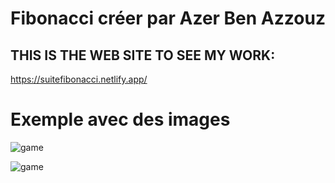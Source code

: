 # Fibonacci créer par Azer Ben Azzouz

## THIS IS THE WEB SITE TO SEE MY WORK:

https://suitefibonacci.netlify.app/

# Exemple avec des images

![game](https://upload.wikimedia.org/wikipedia/commons/thumb/6/6c/PascalFibonacci.svg/310px-PascalFibonacci.svg.png)

![game](http://ekladata.com/AX2GskXtHnG_QwgccvOxQqq1S5Y.png)


